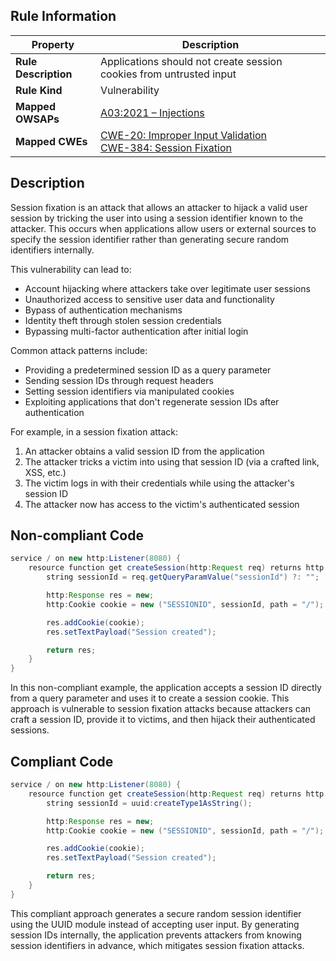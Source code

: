 ## Rule Information

| Property | Description |
|---------|-------------|
| **Rule Description** | Applications should not create session cookies from untrusted input |
| **Rule Kind** | Vulnerability |
| **Mapped OWSAPs** | [A03:2021 – Injections](https://owasp.org/Top10/A03_2021-Injection/) |
| **Mapped CWEs** | [CWE-20: Improper Input Validation](https://cwe.mitre.org/data/definitions/20.html)<br>[CWE-384: Session Fixation](https://cwe.mitre.org/data/definitions/384.html) |

## Description

Session fixation is an attack that allows an attacker to hijack a valid user session by tricking the user into using a session identifier known to the attacker. This occurs when applications allow users or external sources to specify the session identifier rather than generating secure random identifiers internally.

This vulnerability can lead to:

- Account hijacking where attackers take over legitimate user sessions
- Unauthorized access to sensitive user data and functionality
- Bypass of authentication mechanisms
- Identity theft through stolen session credentials
- Bypassing multi-factor authentication after initial login

Common attack patterns include:

- Providing a predetermined session ID as a query parameter
- Sending session IDs through request headers
- Setting session identifiers via manipulated cookies
- Exploiting applications that don't regenerate session IDs after authentication

For example, in a session fixation attack:

1. An attacker obtains a valid session ID from the application
2. The attacker tricks a victim into using that session ID (via a crafted link, XSS, etc.)
3. The victim logs in with their credentials while using the attacker's session ID
4. The attacker now has access to the victim's authenticated session

## Non-compliant Code

```java
service / on new http:Listener(8080) {
    resource function get createSession(http:Request req) returns http:Response|error? {
        string sessionId = req.getQueryParamValue("sessionId") ?: "";

        http:Response res = new;
        http:Cookie cookie = new ("SESSIONID", sessionId, path = "/");

        res.addCookie(cookie);
        res.setTextPayload("Session created");

        return res;
    }
}
```

In this non-compliant example, the application accepts a session ID directly from a query parameter and uses it to create a session cookie. This approach is vulnerable to session fixation attacks because attackers can craft a session ID, provide it to victims, and then hijack their authenticated sessions.

## Compliant Code

```java
service / on new http:Listener(8080) {
    resource function get createSession(http:Request req) returns http:Response|error? {
        string sessionId = uuid:createType1AsString();

        http:Response res = new;
        http:Cookie cookie = new ("SESSIONID", sessionId, path = "/");

        res.addCookie(cookie);
        res.setTextPayload("Session created");

        return res;
    }
}
```

This compliant approach generates a secure random session identifier using the UUID module instead of accepting user input. By generating session IDs internally, the application prevents attackers from knowing session identifiers in advance, which mitigates session fixation attacks.
